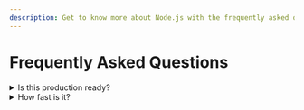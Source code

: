 ```yaml
---
description: Get to know more about Node.js with the frequently asked questions.
---
```


# Frequently Asked Questions

<details>
  <summary>Is this production ready?</summary>
  <p>Yes.</p>

</details>

<details>
  <summary>How fast is it?</summary>
  <p>Very fast.</p>
</details>
